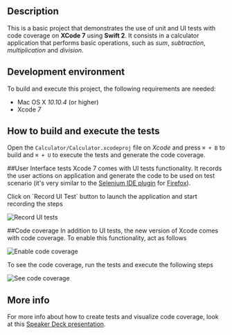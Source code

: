 ## Description
This is a basic project that demonstrates the use of unit and UI tests with code coverage on **XCode 7** using **Swift 2**. It consists in a calculator application that performs basic operations, such as *sum*, *subtraction*, *multiplication* and *division*.

## Development environment
To build and execute this project, the following requirements are needed:
* Mac OS X _10.10.4_ (or higher)
* Xcode _7_

## How to build and execute the tests
Open the `Calculator/Calculator.xcodeproj` file on *Xcode* and press `⌘ + B` to build and `⌘ + U` to execute the tests and generate the code coverage.

##User Interface tests
Xcode 7 comes with UI tests functionality. It records the user actions on application and generate the code to be used on test scenario (it's very similar to the [Selenium IDE plugin](http://www.seleniumhq.org/projects/ide/) for [Firefox](https://www.mozilla.org/en-US/firefox/products/)).
<p>Click on `Record UI Test` button to launch the application and start recording the steps

![Record UI tests](http://i.giphy.com/3o8doWVvcWvFIVaP72.gif)

##Code coverage
In addition to UI tests, the new version of Xcode comes with code coverage. To enable this functionality, act as follows

![Enable code coverage](http://i.giphy.com/d2ZeJJISFDVrTK0M.gif)

To see the code coverage, run the tests and execute the following steps

![See code coverage](http://i.giphy.com/3o8doOOpVrAlveNLva.gif)

## More info
For more info about how to create tests and visualize code coverage, look at this [Speaker Deck presentation](https://speakerdeck.com/ugocastro/unit-and-ui-tests-with-code-coverage-on-xcode-7-using-swift-2).
